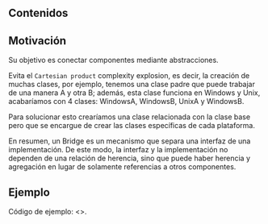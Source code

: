 ## Contenidos


## Motivación

Su objetivo es conectar componentes mediante abstracciones.

Evita el `Cartesian product` complexity explosion, es decir, la creación de muchas clases, por ejemplo, tenemos una clase padre que puede trabajar de una manera A y otra B; además, esta clase funciona en Windows y Unix, acabaríamos con 4 clases: WindowsA, WindowsB, UnixA y WindowsB.

Para solucionar esto crearíamos una clase relacionada con la clase base pero que se encargue de crear las clases específicas de cada plataforma.

En resumen, un Bridge es un mecanismo que separa una interfaz de una implementación. De este modo, la interfaz y la implementación no dependen de una relación de herencia, sino que puede haber herencia y agregación en lugar de solamente referencias a otros componentes.

## Ejemplo


Código de ejemplo: <>.


